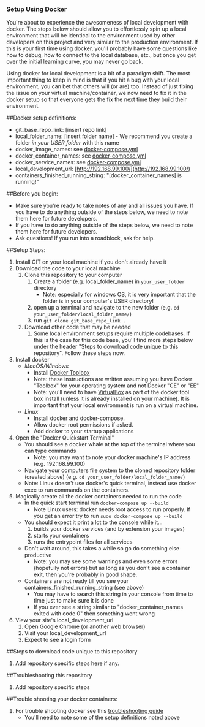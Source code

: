 ### Setup Using Docker

You're about to experience the awesomeness of local development with docker. The steps below should allow you to effortlessly spin up a local environment that will be identical to the environment used by other developers on this project and very similar to the production environment. If this is your first time using docker, you'll probably have some questions like how to debug, how to connect to the local database, etc., but once you get over the initial learning curve, you may never go back.

Using docker for local development is a bit of a paradigm shift. The most important thing to keep in mind is that if you hit a bug with your local environment, you can bet that others will (or are) too. Instead of just fixing the issue on your virtual machine/container, we now need to fix it in the docker setup so that everyone gets the fix the next time they build their environment.

##Docker setup definitions:

- git_base_repo_link: [insert repo link]
- local_folder_name: [insert folder name] - We recommend you create a folder *in your USER folder* with this name
- docker_image_names: see [docker-compose.yml](../docker-compose.yml)
- docker_container_names: see [docker-compose.yml](../docker-compose.yml)
- docker_service_names: see [docker-compose.yml](../docker-compose.yml)
- local_development_url:  [http://192.168.99.100/](http://192.168.99.100/)
- containers_finished_running_string: "[docker_container_names] is running!"

##Before you begin:

- Make sure you're ready to take notes of any and all issues you have. If you have to do anything outside of the steps below, we need to note them here for future developers.
- If you have to do anything outside of the steps below, we need to note them here for future developers.
- Ask questions! If you run into a roadblock, ask for help.

##Setup Steps:

1. Install GIT on your local machine if you don't already have it
1. Download the code to your local machine
    1. Clone this repository to your computer
        1. Create a folder (e.g. local_folder_name) in `your_user_folder` directory
            - Note: especially for windows OS, it is very important that the folder is in your computer's USER directory!
        1. open up a terminal and navigate to the new folder (e.g. `cd your_user_folder/local_folder_name/`)
        1. run `git clone git_base_repo_link .`
    1. Download other code that may be needed
        1. Some local environment setups require multiple codebases. If this is the case for this code base, you'll find more steps below under the header "Steps to download code unique to this repository". Follow these steps now.
1. Install docker
    - *MacOS/Windows*
        - Install [Docker Toolbox](https://docs.docker.com/engine/installation/)
        - Note: these instructions are written assuming you have Docker "Toolbox" for your operating system and not Docker "CE" or "EE"
        - Note: you'll need to have [VirtualBox](https://www.virtualbox.org/wiki/Downloads) as part of the docker tool box install (unless it is already installed on your machine). It is important that your local environment is run on a virtual machine.
    - *Linux*
        - Install docker and docker-compose.
        - Allow docker root permissions if asked.
        - Add docker to your startup applications
1. Open the "Docker Quickstart Terminal"
    - You should see a docker whale at the top of the terminal where you can type commands
        - Note: you may want to note your docker machine's IP address (e.g. 192.168.99.100)
    - Navigate your computers file system to the cloned repository folder (created above) (e.g. `cd your_user_folder/local_folder_name/`)
    - Note: Linux doesn't use docker's quick terminal, instead use docker exec to run commands on the containers.
1. Magically create all the docker containers needed to run the code
    - In the quick start terminal run `docker-compose up --build`
        - Note Linux users: docker needs root access to run properly. If you get an error try to run `sudo docker-compose up --build`
    - You should expect it print a lot to the console while it...
        1. builds your docker services (and by extension your images)
        1. starts your containers
        1. runs the entrypoint files for all services
    - Don't wait around, this takes a while so go do something else productive
        - Note: you may see some warnings and even some errors (hopefully not errors) but as long as you don't see a container exit, then you're probably in good shape.
    - Containers are not ready till you see your containers_finished_running_string (see above)
        - You may have to search this string in your console from time to time just to make sure it is done
        - If you ever see a string similar to "docker_container_names exited with code 0" then something went wrong
1. View your site's local_development_url
    1. Open Google Chrome (or another web browser)
    1. Visit your local_development_url
    1. Expect to see a login form

##Steps to download code unique to this repository

1. Add repository specific steps here if any.

##Troubleshooting this repository

1. Add repository specific steps

##Trouble shooting your docker containers:

1. For trouble shooting docker see this [troubleshooting guide](https://github.com/bbuie/code_snipits/wiki/Docker-Trouble-Shooting)
    - You'll need to note some of the setup definitions noted above
